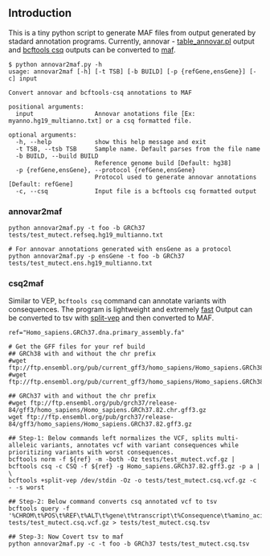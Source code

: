 ## Introduction

This is a tiny python script to generate MAF files from output generated by stadard annotation programs.
Currently, annovar - [table_annovar.pl](https://annovar.openbioinformatics.org/en/latest/user-guide/startup/) output and [bcftools csq](https://samtools.github.io/bcftools/howtos/csq-calling.html) outputs can be converted to [maf](https://docs.gdc.cancer.gov/Data/File_Formats/MAF_Format/#:~:text=Mutation%20Annotation%20Format%20(MAF)%20is,through%20the%20Somatic%20Aggregation%20Workflow.).

```
$ python annovar2maf.py -h
usage: annovar2maf [-h] [-t TSB] [-b BUILD] [-p {refGene,ensGene}] [-c] input

Convert annovar and bcftools-csq annotations to MAF

positional arguments:
  input                 Annovar anotations file [Ex: myanno.hg19_multianno.txt] or a csq formatted file.

optional arguments:
  -h, --help            show this help message and exit
  -t TSB, --tsb TSB     Sample name. Default parses from the file name
  -b BUILD, --build BUILD
                        Reference genome build [Default: hg38]
  -p {refGene,ensGene}, --protocol {refGene,ensGene}
                        Protocol used to generate annovar annotations [Default: refGene]
  -c, --csq             Input file is a bcftools csq formatted output
```

### annovar2maf

```
python annovar2maf.py -t foo -b GRCh37 tests/test_mutect.refseq.hg19_multianno.txt 

# For annovar annotations generated with ensGene as a protocol
python annovar2maf.py -p ensGene -t foo -b GRCh37 tests/test_mutect.ens.hg19_multianno.txt
```

### csq2maf

Similar to VEP, `bcftools csq` command can annotate variants with consequences. The program is lightweight and extremely [fast](https://samtools.github.io/bcftools/howtos/csq-calling.html)
Output can be converted to tsv with [split-vep](https://samtools.github.io/bcftools/howtos/plugin.split-vep.html) and then converted to MAF.

```
ref="Homo_sapiens.GRCh37.dna.primary_assembly.fa"

# Get the GFF files for your ref build
## GRCh38 with and without the chr prefix
#wget ftp://ftp.ensembl.org/pub/current_gff3/homo_sapiens/Homo_sapiens.GRCh38.110.chr.gff3.gz
#wget ftp://ftp.ensembl.org/pub/current_gff3/homo_sapiens/Homo_sapiens.GRCh38.110.gff3.gz

## GRCh37 with and without the chr prefix
#wget ftp://ftp.ensembl.org/pub/grch37/release-84/gff3/homo_sapiens/Homo_sapiens.GRCh37.82.chr.gff3.gz
wget ftp://ftp.ensembl.org/pub/grch37/release-84/gff3/homo_sapiens/Homo_sapiens.GRCh37.82.gff3.gz

## Step-1: Below commands left normalizes the VCF, splits multi-alleleic variants, annotates vcf with variant consequences while prioritizing variants with worst consequences. 
bcftools norm -f ${ref} -m -both -Oz tests/test_mutect.vcf.gz | bcftools csq -c CSQ -f ${ref} -g Homo_sapiens.GRCh37.82.gff3.gz -p a | \
bcftools +split-vep /dev/stdin -Oz -o tests/test_mutect.csq.vcf.gz -c - -s worst

## Step-2: Below command converts csq annotated vcf to tsv
bcftools query -f '%CHROM\t%POS\t%REF\t%ALT\t%gene\t%transcript\t%Consequence\t%amino_acid_change\t%dna_change\n' tests/test_mutect.csq.vcf.gz > tests/test_mutect.csq.tsv

## Step-3: Now Covert tsv to maf
python annovar2maf.py -c -t foo -b GRCh37 tests/test_mutect.csq.tsv
```